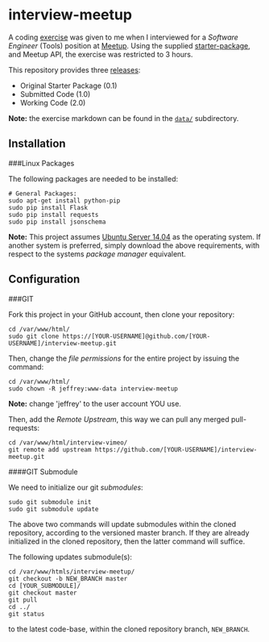 interview-meetup
================

A coding [exercise](https://github.com/jeff1evesque/interview-meetup/blob/master/data/exercise.md) was given to me when I interviewed for a *Software Engineer* (Tools) position at [Meetup](http://meetup.com/).  Using the supplied [starter-package](https://github.com/jeff1evesque/interview-meetup/releases/tag/0.1), and Meetup API, the exercise was restricted to 3 hours.

This repository provides three [releases](https://github.com/jeff1evesque/interview-meetup/releases):

- Original Starter Package (0.1)
- Submitted Code (1.0)
- Working Code (2.0)

**Note:** the exercise markdown can be found in the [`data/`](https://github.com/jeff1evesque/interview-meetup/blob/master/data/) subdirectory.

## Installation

###Linux Packages

The following packages are needed to be installed:

```
# General Packages:
sudo apt-get install python-pip
sudo pip install Flask
sudo pip install requests
sudo pip install jsonschema
```

**Note:** This project assumes [Ubuntu Server 14.04](http://www.ubuntu.com/download/server) as the operating system. If another system is preferred, simply download the above requirements, with respect to the systems *package manager* equivalent.

## Configuration

###GIT

Fork this project in your GitHub account, then clone your repository:

```
cd /var/www/html/
sudo git clone https://[YOUR-USERNAME]@github.com/[YOUR-USERNAME]/interview-meetup.git
```

Then, change the *file permissions* for the entire project by issuing the command:

```
cd /var/www/html/
sudo chown -R jeffrey:www-data interview-meetup
```

**Note:** change 'jeffrey' to the user account YOU use.

Then, add the *Remote Upstream*, this way we can pull any merged pull-requests:

```
cd /var/www/html/interview-vimeo/
git remote add upstream https://github.com/[YOUR-USERNAME]/interview-meetup.git
```

####GIT Submodule

We need to initialize our git *submodules*:

```
sudo git submodule init
sudo git submodule update
```

The above two commands will update submodules within the cloned repository, according to the versioned master branch. If they are already initialized in the cloned repository, then the latter command will suffice.

The following updates submodule(s):

```
cd /var/www/htmls/interview-meetup/
git checkout -b NEW_BRANCH master
cd [YOUR_SUBMODULE]/
git checkout master
git pull
cd ../
git status
```

to the latest code-base, within the cloned repository branch, `NEW_BRANCH`.
